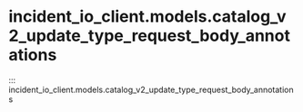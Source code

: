 # incident_io_client.models.catalog_v2_update_type_request_body_annotations

::: incident_io_client.models.catalog_v2_update_type_request_body_annotations